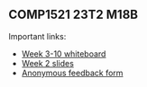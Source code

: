 ## COMP1521 23T2 M18B
Important links:

- [Week 3-10 whiteboard](https://miro.com/app/board/uXjVM_rtKso=)
- [Week 2 slides](https://www.canva.com/design/DAFbKTYTCxQ/qDki60SSEiV1ICCbx707tg/view)
- [Anonymous feedback form](https://forms.gle/HZ46Lr4sGvZf2niZ9)

